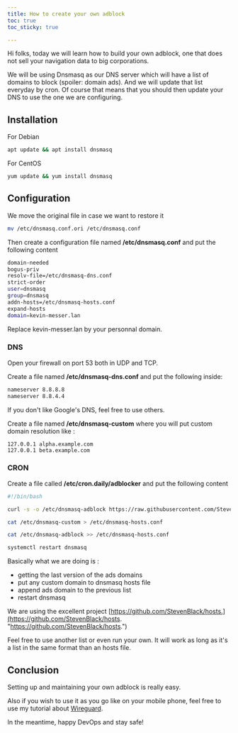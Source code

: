 ```yaml
---
title: How to create your own adblock
toc: true
toc_sticky: true

---
```

Hi folks, today we will learn how to build your own adblock, one that does not sell your navigation data to big corporations.

We will be using Dnsmasq as our DNS server which will have a list of domains to block (spoiler: domain ads). And we will update that list everyday by cron. Of course that means that you should then update your DNS to use the one we are configuring.

## Installation

For Debian

```bash
apt update && apt install dnsmasq
```

For CentOS

```bash
yum update && yum install dnsmasq
```

## Configuration

We move the original file in case we want to restore it

```bash
mv /etc/dnsmasq.conf.ori /etc/dnsmasq.conf
```

Then create a configuration file named **/etc/dnsmasq.conf** and put the following content

```bash
domain-needed
bogus-priv
resolv-file=/etc/dnsmasq-dns.conf
strict-order
user=dnsmasq
group=dnsmasq
addn-hosts=/etc/dnsmasq-hosts.conf
expand-hosts
domain=kevin-messer.lan
```

Replace kevin-messer.lan by your personnal domain.

### DNS

Open your firewall on port 53 both in UDP and TCP.

Create a file named **/etc/dnsmasq-dns.conf** and put the following inside:

```bash
nameserver 8.8.8.8
nameserver 8.8.4.4
```

If you don't like Google's DNS, feel free to use others.

Create a file named **/etc/dnsmasq-custom** where you will put custom domain resolution like :

    127.0.0.1 alpha.example.com
    127.0.0.1 beta.example.com

### CRON

Create a file called **/etc/cron.daily/adblocker** and put the following content

```bash
#!/bin/bash

curl -s -o /etc/dnsmasq-adblock https://raw.githubusercontent.com/StevenBlack/hosts/master/hosts

cat /etc/dnsmasq-custom > /etc/dnsmasq-hosts.conf

cat /etc/dnsmasq-adblock >> /etc/dnsmasq-hosts.conf

systemctl restart dnsmasq
```

Basically what we are doing is :

* getting the last version of the ads domains
* put any custom domain to dnsmasq hosts file
* append ads domain to the previous list
* restart dnsmasq

We are using the excellent project [https://github.com/StevenBlack/hosts.](https://github.com/StevenBlack/hosts. "https://github.com/StevenBlack/hosts.")

Feel free to use another list or even run your own. It will work as long as it's a list in the same format than an hosts file.

## Conclusion

Setting up and maintaining your own adblock is really easy.

Also if you wish to use it as you go like on your mobile phone, feel free to use my tutorial about [Wireguard](/how-to-setup-a-vpn-on-ubuntu-19-10-using-wireguard/).

In the meantime, happy DevOps  and stay safe!